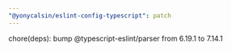 ```yaml
---
"@yonycalsin/eslint-config-typescript": patch
---
```


chore(deps): bump @typescript-eslint/parser from 6.19.1 to 7.14.1
